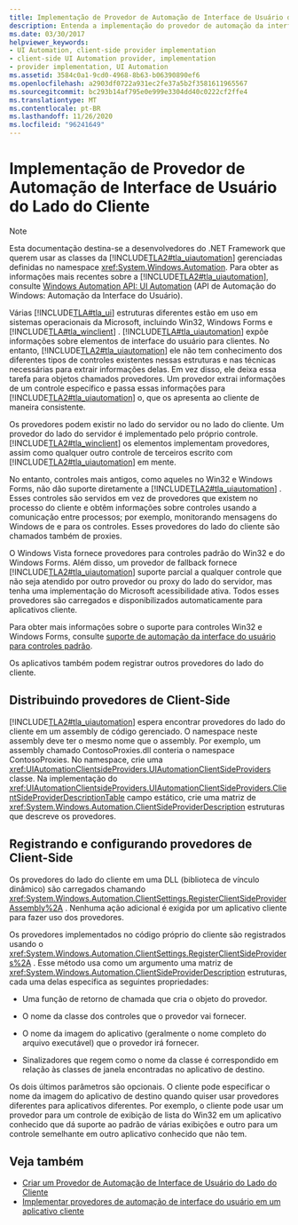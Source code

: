 ```yaml
---
title: Implementação de Provedor de Automação de Interface de Usuário do Lado do Cliente
description: Entenda a implementação do provedor de automação da interface do usuário do lado do cliente. Saiba como distribuir, registrar e configurar provedores do lado do cliente.
ms.date: 03/30/2017
helpviewer_keywords:
- UI Automation, client-side provider implementation
- client-side UI Automation provider, implementation
- provider implementation, UI Automation
ms.assetid: 3584c0a1-9cd0-4968-8b63-b06390890ef6
ms.openlocfilehash: a2903df0722a931ec2fe37a5b2f3581611965567
ms.sourcegitcommit: bc293b14af795e0e999e3304dd40c0222cf2ffe4
ms.translationtype: MT
ms.contentlocale: pt-BR
ms.lasthandoff: 11/26/2020
ms.locfileid: "96241649"
---
```

# <a name="client-side-ui-automation-provider-implementation"></a>Implementação de Provedor de Automação de Interface de Usuário do Lado do Cliente

> [!NOTE]
> Esta documentação destina-se a desenvolvedores do .NET Framework que querem usar as classes da [!INCLUDE[TLA2#tla_uiautomation](../../../includes/tla2sharptla-uiautomation-md.md)] gerenciadas definidas no namespace <xref:System.Windows.Automation>. Para obter as informações mais recentes sobre a [!INCLUDE[TLA2#tla_uiautomation](../../../includes/tla2sharptla-uiautomation-md.md)], consulte [Windows Automation API: UI Automation](/windows/win32/winauto/entry-uiauto-win32) (API de Automação do Windows: Automação da Interface do Usuário).  
  
 Várias [!INCLUDE[TLA#tla_ui](../../../includes/tlasharptla-ui-md.md)] estruturas diferentes estão em uso em sistemas operacionais da Microsoft, incluindo Win32, Windows Forms e [!INCLUDE[TLA#tla_winclient](../../../includes/tlasharptla-winclient-md.md)] . [!INCLUDE[TLA#tla_uiautomation](../../../includes/tlasharptla-uiautomation-md.md)] expõe informações sobre elementos de interface do usuário para clientes. No entanto, [!INCLUDE[TLA2#tla_uiautomation](../../../includes/tla2sharptla-uiautomation-md.md)] ele não tem conhecimento dos diferentes tipos de controles existentes nessas estruturas e nas técnicas necessárias para extrair informações delas. Em vez disso, ele deixa essa tarefa para objetos chamados provedores. Um provedor extrai informações de um controle específico e passa essas informações para [!INCLUDE[TLA2#tla_uiautomation](../../../includes/tla2sharptla-uiautomation-md.md)] o, que os apresenta ao cliente de maneira consistente.  
  
 Os provedores podem existir no lado do servidor ou no lado do cliente. Um provedor do lado do servidor é implementado pelo próprio controle. [!INCLUDE[TLA2#tla_winclient](../../../includes/tla2sharptla-winclient-md.md)] os elementos implementam provedores, assim como qualquer outro controle de terceiros escrito com [!INCLUDE[TLA2#tla_uiautomation](../../../includes/tla2sharptla-uiautomation-md.md)] em mente.  
  
 No entanto, controles mais antigos, como aqueles no Win32 e Windows Forms, não dão suporte diretamente a [!INCLUDE[TLA2#tla_uiautomation](../../../includes/tla2sharptla-uiautomation-md.md)] . Esses controles são servidos em vez de provedores que existem no processo do cliente e obtêm informações sobre controles usando a comunicação entre processos; por exemplo, monitorando mensagens do Windows de e para os controles. Esses provedores do lado do cliente são chamados também de proxies.  
  
 O Windows Vista fornece provedores para controles padrão do Win32 e do Windows Forms. Além disso, um provedor de fallback fornece [!INCLUDE[TLA2#tla_uiautomation](../../../includes/tla2sharptla-uiautomation-md.md)] suporte parcial a qualquer controle que não seja atendido por outro provedor ou proxy do lado do servidor, mas tenha uma implementação do Microsoft acessibilidade ativa. Todos esses provedores são carregados e disponibilizados automaticamente para aplicativos cliente.  
  
 Para obter mais informações sobre o suporte para controles Win32 e Windows Forms, consulte [suporte de automação da interface do usuário para controles padrão](ui-automation-support-for-standard-controls.md).  
  
 Os aplicativos também podem registrar outros provedores do lado do cliente.  
  
<a name="Distributing_Client-Side_Providers"></a>

## <a name="distributing-client-side-providers"></a>Distribuindo provedores de Client-Side  

 [!INCLUDE[TLA2#tla_uiautomation](../../../includes/tla2sharptla-uiautomation-md.md)] espera encontrar provedores do lado do cliente em um assembly de código gerenciado. O namespace neste assembly deve ter o mesmo nome que o assembly. Por exemplo, um assembly chamado ContosoProxies.dll conteria o namespace ContosoProxies. No namespace, crie uma <xref:UIAutomationClientsideProviders.UIAutomationClientSideProviders> classe. Na implementação do <xref:UIAutomationClientsideProviders.UIAutomationClientSideProviders.ClientSideProviderDescriptionTable> campo estático, crie uma matriz de <xref:System.Windows.Automation.ClientSideProviderDescription> estruturas que descreve os provedores.  
  
<a name="Registering_and_Configuring_Client-Side_Providers"></a>

## <a name="registering-and-configuring-client-side-providers"></a>Registrando e configurando provedores de Client-Side  

 Os provedores do lado do cliente em uma DLL (biblioteca de vínculo dinâmico) são carregados chamando <xref:System.Windows.Automation.ClientSettings.RegisterClientSideProviderAssembly%2A> . Nenhuma ação adicional é exigida por um aplicativo cliente para fazer uso dos provedores.  
  
 Os provedores implementados no código próprio do cliente são registrados usando o <xref:System.Windows.Automation.ClientSettings.RegisterClientSideProviders%2A> . Esse método usa como um argumento uma matriz de <xref:System.Windows.Automation.ClientSideProviderDescription> estruturas, cada uma delas especifica as seguintes propriedades:  
  
- Uma função de retorno de chamada que cria o objeto do provedor.  
  
- O nome da classe dos controles que o provedor vai fornecer.  
  
- O nome da imagem do aplicativo (geralmente o nome completo do arquivo executável) que o provedor irá fornecer.  
  
- Sinalizadores que regem como o nome da classe é correspondido em relação às classes de janela encontradas no aplicativo de destino.  
  
 Os dois últimos parâmetros são opcionais. O cliente pode especificar o nome da imagem do aplicativo de destino quando quiser usar provedores diferentes para aplicativos diferentes. Por exemplo, o cliente pode usar um provedor para um controle de exibição de lista do Win32 em um aplicativo conhecido que dá suporte ao padrão de várias exibições e outro para um controle semelhante em outro aplicativo conhecido que não tem.  
  
## <a name="see-also"></a>Veja também

- [Criar um Provedor de Automação de Interface de Usuário do Lado do Cliente](create-a-client-side-ui-automation-provider.md)
- [Implementar provedores de automação de interface do usuário em um aplicativo cliente](implement-ui-automation-providers-in-a-client-application.md)
